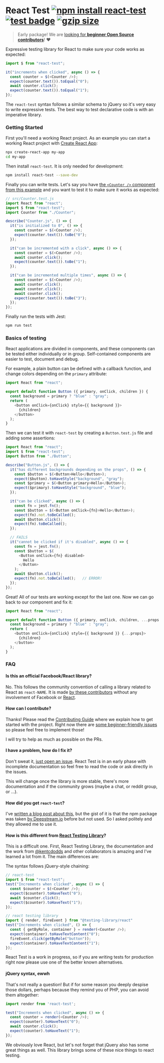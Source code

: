 # React Test [![npm install react-test](https://img.shields.io/badge/npm%20install-react--test-blue.svg)](https://www.npmjs.com/package/react-test) [![test badge](https://github.com/franciscop/react-test/workflows/tests/badge.svg)](https://github.com/franciscop/react-test/actions) [![gzip size](https://img.badgesize.io/franciscop/react-test/master/index.min.js.svg?compression=gzip)](https://github.com/franciscop/react-test/blob/master/index.min.js)

> Early package! We are [looking for **beginner Open Source contributors**](https://github.com/franciscop/react-test/blob/master/Contributing.md)! ❤️

Expressive testing library for React to make sure your code works as expected:

```js
import $ from "react-test";

it("increments when clicked", async () => {
  const counter = $(<Counter />);
  expect(counter.text()).toEqual("0");
  await counter.click();
  expect(counter.text()).toEqual("1");
});
```

The `react-test` syntax follows a similar schema to jQuery so it's very easy to write expressive tests. The best way to test declarative code is with an imperative library.



### Getting Started

First you'll need a working React project. As an example you can start a working React project with [Create React App](https://create-react-app.dev/):

```bash
npx create-react-app my-app
cd my-app
```

Then install `react-test`. It is only needed for development:

```bash
npm install react-test --save-dev
```

Finally you can write tests. Let's say you have [the `<Counter />` component from this example](#counter) and you want to test it to make sure it works as expected:

```js
// src/Counter.test.js
import React from "react";
import $ from "react-test";
import Counter from "./Counter";

describe("Counter.js", () => {
  it("is initialized to 0", () => {
    const counter = $(<Counter />);
    expect(counter.text()).toBe("0");
  });

  it("can be incremented with a click", async () => {
    const counter = $(<Counter />);
    await counter.click();
    expect(counter.text()).toBe("1");
  });

  it("can be incremented multiple times", async () => {
    const counter = $(<Counter />);
    await counter.click();
    await counter.click();
    await counter.click();
    expect(counter.text()).toBe("3");
  });
});
```

Finally run the tests with Jest:

```bash
npm run test
```



### Basics of testing

React applications are divided in components, and these components can be tested either individually or in group. Self-contained components are easier to test, document and debug.

For example, a plain button can be defined with a callback function, and change colors depending on the `primary` attribute:

```js
import React from "react";

export default function Button ({ primary, onClick, children }) {
  const background = primary ? "blue" : "gray";
  return (
    <button onClick={onClick} style={{ background }}>
      {children}
    </button>
  );
}
```

Then we can test it with `react-test` by creating a `Button.test.js` file and adding some assertions:

```js
import React from "react";
import $ from "react-test";
import Button from "./Button";

describe("Button.js", () => {
  it("has different backgrounds depending on the props", () => {
    const $button = $(<Button>Hello</Button>);
    expect($button).toHaveStyle("background", "gray");
    const $primary = $(<Button primary>Hello</Button>);
    expect($primary).toHaveStyle("background", "blue");
  });

  it("can be clicked", async () => {
    const fn = jest.fn();
    const $button = $(<Button onClick={fn}>Hello</Button>);
    expect(fn).not.toBeCalled();
    await $button.click();
    expect(fn).toBeCalled();
  });

  // FAILS
  it("cannot be clicked if it's disabled", async () => {
    const fn = jest.fn();
    const $button = $(
      <Button onClick={fn} disabled>
        Hello
      </Button>
    );
    await $button.click();
    expect(fn).not.toBeCalled();   // ERROR!
  });
});
```

Great! All of our tests are working except for the last one. Now we can go back to our component and fix it:

```js
import React from "react";

export default function Button ({ primary, onClick, children, ...props }) {
  const background = primary ? "blue" : "gray";
  return (
    <button onClick={onClick} style={{ background }} {...props}>
      {children}
    </button>
  );
}
```



### FAQ

#### Is this an official Facebook/React library?

No. This follows the community convention of calling a library related to React as `react-NAME`. It is made [by these contributors](https://github.com/franciscop/react-test/graphs/contributors) without any involvement of Facebook or [React](https://reactjs.org/).


#### How can I contribute?

Thanks! Please read the [Contributing Guide](./Contributing.md) where we explain how to get started with the project. Right now there are [some beginner-friendly issues](https://github.com/franciscop/react-test/labels/good%20first%20issue) so please feel free to implement those!

I will try to help as much as possible on the PRs.


#### I have a problem, how do I fix it?

Don't sweat it, [just open an issue](https://github.com/franciscop/react-test/issues/new). React Test is in an early phase with incomplete documentation so feel free to read the code or ask directly in the issues.

This will change once the library is more stable, there's more documentation and if the community grows (maybe a chat, or reddit group, or ...).


#### How did you get `react-test`?

I've [written a blog post about this](https://medium.com/server-for-node-js/getting-a-great-npm-name-b0b2b27a0e1b), but the gist of it is that the npm package was taken [by Deepstream.io](https://deepstream.io/) before but not used. So I asked politely and they allowed me to use it.


#### How is this different from [React Testing Library](https://testing-library.com/docs/react-testing-library/intro)?

This is a difficult one. First, React Testing Library, the documentation and the work from [@kentcdodds](https://github.com/kentcdodds) and other collaborators is amazing and I've learned a lot from it. The main differences are:

The syntax follows jQuery-style chaining:

```js
// react-test
import $ from "react-test";
test("Increments when clicked", async () => {
  const $counter = $(<Counter />);
  expect($counter).toHaveText("0");
  await $counter.click();
  expect($counter).toHaveText("1");
});

// react testing library
import { render, fireEvent } from "@testing-library/react"
test("Increments when clicked", () => {
  const { getByRole, container } = render(<Counter />);
  expect(container).toHaveTextContent("0");
  fireEvent.click(getByRole("button"));
  expect(container).toHaveTextContent("1");
});
```

React Test is a work in progress, so if you are writing tests for production right now please use one of the better known alternatives.



#### jQuery syntax, ewwh

That's not really a question! But if for some reason you deeply despise those dollars, perhaps because they remind you of PHP, you can avoid them altogether:

```js
import render from 'react-test';

test("Increments when clicked", async () => {
  const counter = render(<Counter />);
  expect(counter).toHaveText("0");
  await counter.click();
  expect(counter).toHaveText("1");
});
```

We obviously love React, but let's not forget that jQuery also has some great things as well. This library brings some of these nice things to react testing.
